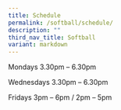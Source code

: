 ```yaml
---
title: Schedule
permalink: /softball/schedule/
description: ""
third_nav_title: Softball
variant: markdown
---
```

Mondays 3.30pm – 6.30pm

Wednesdays 3.30pm – 6.30pm

Fridays 3pm – 6pm / 2pm – 5pm